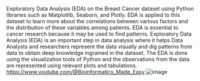 Exploratory Data Analysis (EDA) on the Breast Cancer dataset using Python libraries such as Matplotlib, Seaborn, and Plotly. 
EDA is applied to this dataset to learn more about the correlations between various factors and the distribution of these variables among patients. EDA is essential to cancer research because it may be used to find patterns.
Exploratory Data Analysis (EDA) is an important step in data analysis where it helps Data Analysts and researchers represent the data visually and dig patterns from data to obtain deep knowledge ingrained in the dataset.
The EDA is done using the visualization tools of Python and the observations from the data are represented using relevant plots and tabulations.
https://www.youtube.com/@Bioinformatics_Made_Easy
![image](https://github.com/user-attachments/assets/eb6750c7-1f57-45c1-af35-1b15d505f2ef)

